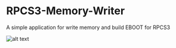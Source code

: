# RPCS3-Memory-Writer
A simple application for write memory and build EBOOT for RPCS3

![alt text](https://i.imgur.com/vjr22Iw.png)
